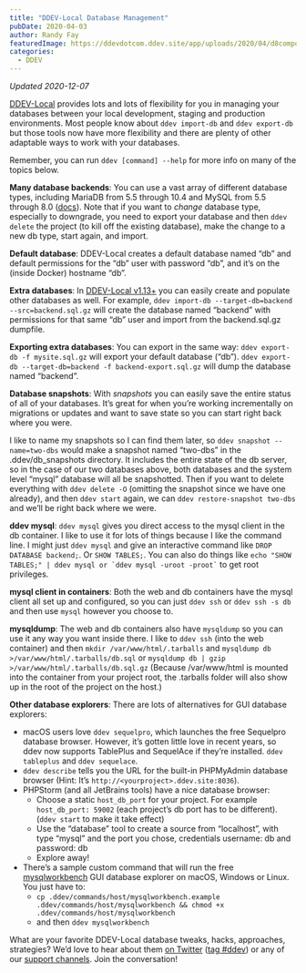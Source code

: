 ```yaml
---
title: "DDEV-Local Database Management"
pubDate: 2020-04-03
author: Randy Fay
featuredImage: https://ddevdotcom.ddev.site/app/uploads/2020/04/d8composer_ddev_site_8037___db___db___phpMyAdmin_5_0_2.png
categories:
  - DDEV
---
```


_Updated 2020-12-07_

[DDEV-Local](http://github.com/drud/ddev) provides lots and lots of flexibility for you in managing your databases between your local development, staging and production environments. Most people know about `ddev import-db` and `ddev export-db` but those tools now have more flexibility and there are plenty of other adaptable ways to work with your databases.

Remember, you can run `ddev [command] --help` for more info on many of the topics below.

**Many database backends**: You can use a vast array of different database types, including MariaDB from 5.5 through 10.4 and MySQL from 5.5 through 8.0 ([docs](https://ddev.readthedocs.io/en/stable/users/extend/database%5Ftypes/#database-server-types)). Note that if you want to _change_ database type, especially to downgrade, you need to export your database and then `ddev delete` the project (to kill off the existing database), make the change to a new db type, start again, and import.

**Default database**: DDEV-Local creates a default database named “db” and default permissions for the “db” user with password “db”, and it’s on the (inside Docker) hostname “db”.

**Extra databases**: In [DDEV-Local v1.13+](https://github.com/drud/ddev/releases) you can easily create and populate other databases as well. For example, `ddev import-db --target-db=backend --src=backend.sql.gz` will create the database named “backend” with permissions for that same “db” user and import from the backend.sql.gz dumpfile.

**Exporting extra databases**: You can export in the same way: `ddev export-db -f mysite.sql.gz` will export your default database (“db”). `ddev export-db --target-db=backend -f backend-export.sql.gz` will dump the database named “backend”.

**Database snapshots**: With _snapshots_ you can easily save the entire status of all of your databases. It’s great for when you’re working incrementally on migrations or updates and want to save state so you can start right back where you were. 

I like to name my snapshots so I can find them later, so `ddev snapshot --name=two-dbs` would make a snapshot named “two-dbs” in the .ddev/db\_snapshots directory. It includes the entire state of the db server, so in the case of our two databases above, both databases and the system level “mysql” database will all be snapshotted. Then if you want to delete everything with `ddev delete -O` (omitting the snapshot since we have one already), and then `ddev start` again, we can `ddev restore-snapshot two-dbs` and we’ll be right back where we were.

**ddev mysql**: `ddev mysql` gives you direct access to the mysql client in the db container. I like to use it for lots of things because I like the command line. I might just `ddev mysql` and give an interactive command like `DROP DATABASE backend;`. Or `SHOW TABLES;`. You can also do things like `` echo "SHOW TABLES;" | ddev mysql or `ddev mysql -uroot -proot` `` to get root privileges.

**mysql client in containers**: Both the web and db containers have the mysql client all set up and configured, so you can just `ddev ssh` or `ddev ssh -s db` and then use `mysql` however you choose to. 

**mysqldump**: The web and db containers also have `mysqldump` so you can use it any way you want inside there. I like to `ddev ssh` (into the web container) and then `mkdir /var/www/html/.tarballs` and `mysqldump db >/var/www/html/.tarballs/db.sql` or `mysqldump db | gzip >/var/www/html/.tarballs/db.sql.gz` (Because /var/www/html is mounted into the container from your project root, the .tarballs folder will also show up in the root of the project on the host.)

**Other database explorers**: There are lots of alternatives for GUI database explorers:

* macOS users love `ddev sequelpro`, which launches the free Sequelpro database browser. However, it’s gotten little love in recent years, so ddev now supports TablePlus and SequelAce if they’re installed. `ddev tableplus` and `ddev sequelace`.
* `ddev describe` tells you the URL for the built-in PHPMyAdmin database browser (Hint: It’s `http://<yourproject>.ddev.site:8036`).
* PHPStorm (and all JetBrains tools) have a nice database browser:  
   * Choose a static `host_db_port` for your project. For example `host_db_port: 59002` (each project’s db port has to be different). (`ddev start` to make it take effect)  
   * Use the “database” tool to create a source from “localhost”, with type “mysql” and the port you chose, credentials username: db and password: db  
   * Explore away!
* There’s a sample custom command that will run the free [mysqlworkbench](https://dev.mysql.com/downloads/workbench/) GUI database explorer on macOS, Windows or Linux. You just have to:  
   * `cp .ddev/commands/host/mysqlworkbench.example .ddev/commands/host/mysqlworkbench && chmod +x .ddev/commands/host/mysqlworkbench`  
   * and then `ddev mysqlworkbench`

What are your favorite DDEV-Local database tweaks, hacks, approaches, strategies? We’d love to hear about them [on Twitter](https://twitter.com/drud) ([tag #ddev](https://twitter.com/hashtag/ddev?src=hashtag%5Fclick)) or any of our [support channels](https://ddev.readthedocs.io/en/stable/#support). Join the conversation!
